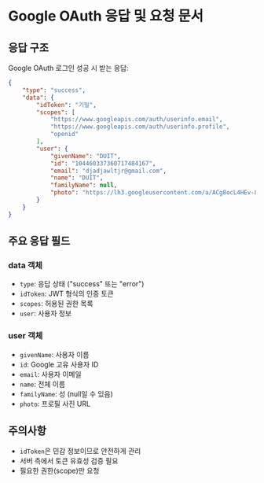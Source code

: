 # Google OAuth 응답 및 요청 문서

## 응답 구조

Google OAuth 로그인 성공 시 받는 응답:

```json
{
    "type": "success",
    "data": {
        "idToken": "기밀",
        "scopes": [
            "https://www.googleapis.com/auth/userinfo.email",
            "https://www.googleapis.com/auth/userinfo.profile",
            "openid"
        ],
        "user": {
            "givenName": "DUIT",
            "id": "104460337360717484167",
            "email": "djadjawltjr@gmail.com",
            "name": "DUIT",
            "familyName": null,
            "photo": "https://lh3.googleusercontent.com/a/ACg8ocL4HEv-8EUBJWvWNC6xhfH7a4OiLkYcxdtW616sW66WreG1wnVg=s120"
        }
    }
}
```

## 주요 응답 필드

### data 객체
- `type`: 응답 상태 ("success" 또는 "error")
- `idToken`: JWT 형식의 인증 토큰
- `scopes`: 허용된 권한 목록
- `user`: 사용자 정보

### user 객체
- `givenName`: 사용자 이름
- `id`: Google 고유 사용자 ID
- `email`: 사용자 이메일
- `name`: 전체 이름
- `familyName`: 성 (null일 수 있음)
- `photo`: 프로필 사진 URL

## 주의사항

- `idToken`은 민감 정보이므로 안전하게 관리
- 서버 측에서 토큰 유효성 검증 필요
- 필요한 권한(scope)만 요청